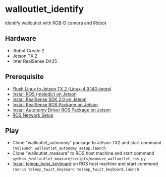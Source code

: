 # walloutlet_identify
identify walloutlet with RGB-D camera and iRobot

## Hardware
- iRobot Create 2
- Jetson TX 2
- Inter RealSense D435

## Prerequisite
- [Flush Linux to Jetson TX 2 (Linux-4.9.140-tegra)](https://docs.nvidia.com/sdk-manager/install-with-sdkm-jetson/index.html) 
- [Install ROS (melodic) on Jetson](http://wiki.ros.org/melodic/Installation/Ubuntu)
- [Install RealSense SDK 2.0 on Jetson](https://www.jetsonhacks.com/2018/04/25/now-cuda-intel-realsense-d400-cameras-nvidia-jetson-tx/)
- [Install RealSense ROS Package on Jetson](https://github.com/IntelRealSense/realsense-ros)
- [Install Autonomy Driver ROS Package on Jetson](https://github.com/AutonomyLab/create_autonomy)
- [ROS Network Setup](http://wiki.ros.org/ROS/NetworkSetup)

## Play
- Clone "walloutlet_autonomy" package to Jetson TX2 and start command `roslaunch walloutlet_autonomy setup.launch`
- Clone "walloutlet_measure" to ROS host machine and start command `python /walloutlet_measure/scripts/measure_walloutlet_ros.py`
- [Install teleop_twist_keyboard](http://wiki.ros.org/teleop_twist_keyboard) on ROS host machine and start commond `rosrun teleop_twist_keyboard teleop_twist_keyboard.launch` 
